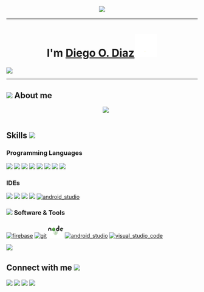 <p align="center">
  <img src="https://miro.medium.com/max/2048/1*OohqW5DGh9CQS4hLY5FXzA.png" height="230"/>
</p>
<hr>
 
<p>
<h1 align="center">I'm <a href="#">Diego O. Diaz<a><img src="https://github.com/Kathryn-Jie/Kathryn-Jie/blob/main/wave.gif" width="60px"/></h1>
<img align="center" src="https://readme-typing-svg.herokuapp.com?font=Time+New+Roman&color=%23C8BE25&size=25&center=true&vCenter=true&width=600&height=100&lines=system+engineering+student;Competitive+Dieguito;2x+ACPC+Finalist;Expert+on+Codeforces;Division+1+on+Codechef+(5+Stars);4+Kyu+on+Atcoder;Always+learning+new+things">
</p>
  <hr>

## <picture><img src = "https://github.com/7oSkaaa/7oSkaaa/blob/main/Images/about_me.gif?raw=true" width = 50px></picture> About me

<picture> <img align="right" src="https://github.com/7oSkaaa/7oSkaaa/blob/main/Images/Right_Side.gif?raw=true" width = 250px></picture>

<br><br>

<h2> Skills <img src = "https://media2.giphy.com/media/QssGEmpkyEOhBCb7e1/giphy.gif?cid=ecf05e47a0n3gi1bfqntqmob8g9aid1oyj2wr3ds3mg700bl&rid=giphy.gif" width = 32px> </h2>
<h3>Programming Languages</h3>
<a href="#"><img width ='32px' src="https://skillicons.dev/icons?i=express"/></a>
<a href=""><img width ='32px' src ='https://raw.githubusercontent.com/rahulbanerjee26/githubAboutMeGenerator/main/icons/csharp.svg'></a>
<a href=""><img width ='32px' src ='https://raw.githubusercontent.com/rahulbanerjee26/githubAboutMeGenerator/main/icons/c.svg'></a>
<a href=""><img width ='32px' src ='https://raw.githubusercontent.com/rahulbanerjee26/githubAboutMeGenerator/main/icons/javascript.svg'></a>
<a href=""><img width ='32px' src ='https://raw.githubusercontent.com/rahulbanerjee26/githubAboutMeGenerator/main/icons/html.svg'></a>
<a href="#"><img width ='32px' src ='https://raw.githubusercontent.com/rahulbanerjee26/githubAboutMeGenerator/main/icons/css.svg'></a>
<a href="#"><img width ='32px' src ='https://raw.githubusercontent.com/rahulbanerjee26/githubAboutMeGenerator/main/icons/cpp.svg'></a>
<a href="#"><img width ='32px' src ='https://raw.githubusercontent.com/rahulbanerjee26/githubAboutMeGenerator/main/icons/reactjs.svg'></a>

<h3>IDEs</h3>
<a href="#"><img width ='32px' src ='https://raw.githubusercontent.com/rahulbanerjee26/githubAboutMeGenerator/main/icons/android.svg'></a>
<a href="#"><img width ='32px' src="https://skillicons.dev/icons?i=mysql" /></a>
<a href="#"><img width ='32px' src="https://skillicons.dev/icons?i=nodejs" /></a>
<a href="#"><img width ='32px' src="https://skillicons.dev/icons?i=vscode" /></a>
<a href="#"><img src="https://1.bp.blogspot.com/-LgTa-xDiknI/X4EflN56boI/AAAAAAAAPuk/24YyKnqiGkwRS9-_9suPKkfsAwO4wHYEgCLcBGAsYHQ/s0/image9.png" alt="android_studio" width="40" height="40"/></a>

<br>

 ### <picture> <img src = "https://github.com/7oSkaaa/7oSkaaa/blob/main/Images/Software_Tools.gif?raw=true" width = 50px>  </picture> Software & Tools
<a href="https://firebase.google.com/" target="_blank" rel="noreferrer"><img src="https://www.vectorlogo.zone/logos/firebase/firebase-icon.svg" alt="firebase" width="40" height="40"/></a>
<a href="https://git-scm.com/" target="_blank" rel="noreferrer"><img src="https://www.vectorlogo.zone/logos/git-scm/git-scm-icon.svg" alt="git" width="40" height="40"/></a>
<a href="https://nodejs.org" target="_blank" rel="noreferrer"> <img src="https://raw.githubusercontent.com/devicons/devicon/master/icons/nodejs/nodejs-original-wordmark.svg" alt="nodejs" width="40" height="40"/></a>
<a href="https://developer.android.com/studio" target="_blank" rel="noreferrer"><img src="https://1.bp.blogspot.com/-LgTa-xDiknI/X4EflN56boI/AAAAAAAAPuk/24YyKnqiGkwRS9-_9suPKkfsAwO4wHYEgCLcBGAsYHQ/s0/image9.png" alt="android_studio" width="40" height="40"/></a>
<a href="https://code.visualstudio.com/" target="_blank" rel="noreferrer"> <img src="https://upload.wikimedia.org/wikipedia/commons/thumb/9/9a/Visual_Studio_Code_1.35_icon.svg/2048px-Visual_Studio_Code_1.35_icon.svg.png" alt="visual_studio_code" width="40" height="40"/></a></p>
<a href="https://skillicons.dev"><img src="https://skillicons.dev/icons?i=c" /></a>

<h2> Connect with me <img src='https://raw.githubusercontent.com/ShahriarShafin/ShahriarShafin/main/Assets/handshake.gif' width="100px"> </h2>
<a href = 'https://www.linkedin.com/in/aditya-deshmukh-561a371a8'> <img width = '32px' align= 'center' src="https://raw.githubusercontent.com/rahulbanerjee26/githubAboutMeGenerator/main/icons/linked-in-alt.svg"/></a>
<a href="https://skillicons.dev"><img width = '32px' align= 'center' src="https://skillicons.dev/icons?i=gmail"/></a>
<a href = 'https://www.github.com/Aditya664'> <img width = '32px' align= 'center' src="https://raw.githubusercontent.com/rahulbanerjee26/githubAboutMeGenerator/main/icons/github.svg"/></a>
<a href="https://skillicons.dev">  <img width = '32px' align= 'center' src="https://skillicons.dev/icons?i=discord"></a>
  
<br>


<!--
**d1360d0990/d1360d0990** is a ✨ _special_ ✨ repository because its `README.md` (this file) appears on your GitHub profile.

Here are some ideas to get you started:

- 🔭 I’m currently working on ...
- 🌱 I’m currently learning ...
- 👯 I’m looking to collaborate on ...
- 🤔 I’m looking for help with ...
- 💬 Ask me about ...
- 📫 How to reach me: ...
- 😄 Pronouns: ...
- ⚡ Fun fact: ...
-->
